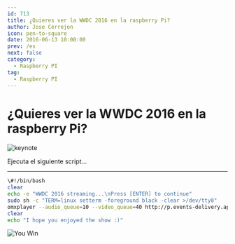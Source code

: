 ```yaml
---
id: 713
title: ¿Quieres ver la WWDC 2016 en la raspberry Pi?
author: Jose Cerrejon
icon: pen-to-square
date: 2016-06-13 10:00:00
prev: /es
next: false
category:
  - Raspberry PI
tag:
  - Raspberry PI
---
```


# ¿Quieres ver la WWDC 2016 en la raspberry Pi?

![keynote](/images/2016/06/wwdc1606.png)

Ejecuta el siguiente script...

- - -
```bash
\#!/bin/bash
clear
echo -e "WWDC 2016 streaming...\nPress [ENTER] to continue"
sudo sh -c "TERM=linux setterm -foreground black -clear >/dev/tty0"
omxplayer --audio_queue=10 --video_queue=40 http://p.events-delivery.apple.com.edgesuite.net/15pijbnaefvpoijbaefvpihb06/m3u8/atv_mvp.m3u8
clear
echo "I hope you enjoyed the show :)"
```

![You Win](/images/yeah.jpg)